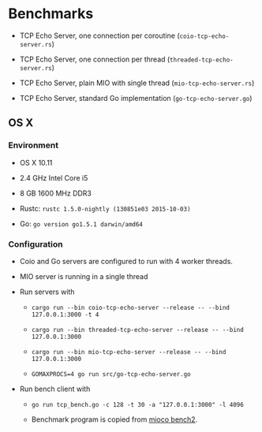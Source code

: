 # Benchmarks

* TCP Echo Server, one connection per coroutine (`coio-tcp-echo-server.rs`)

* TCP Echo Server, one connection per thread (`threaded-tcp-echo-server.rs`)

* TCP Echo Server, plain MIO with single thread (`mio-tcp-echo-server.rs`)

* TCP Echo Server, standard Go implementation (`go-tcp-echo-server.go`)

## OS X

### Environment

* OS X 10.11

* 2.4 GHz Intel Core i5

* 8 GB 1600 MHz DDR3

* Rustc: `rustc 1.5.0-nightly (130851e03 2015-10-03)`

* Go: `go version go1.5.1 darwin/amd64`

### Configuration

* Coio and Go servers are configured to run with 4 worker threads.

* MIO server is running in a single thread

* Run servers with

    - `cargo run --bin coio-tcp-echo-server --release -- --bind 127.0.0.1:3000 -t 4`

    - `cargo run --bin threaded-tcp-echo-server --release -- --bind 127.0.0.1:3000`

    - `cargo run --bin mio-tcp-echo-server --release -- --bind 127.0.0.1:3000`

    - `GOMAXPROCS=4 go run src/go-tcp-echo-server.go`

* Run bench client with

    - `go run tcp_bench.go -c 128 -t 30 -a "127.0.0.1:3000" -l 4096`

    - Benchmark program is copied from [mioco bench2](https://github.com/dpc/mioco#benchmarks).
